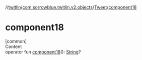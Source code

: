 //[twitlin](../../index.md)/[com.sorrowblue.twitlin.v2.objects](../index.md)/[Tweet](index.md)/[component18](component18.md)



# component18  
[common]  
Content  
operator fun [component18](component18.md)(): [String](https://kotlinlang.org/api/latest/jvm/stdlib/kotlin/-string/index.html)?  




